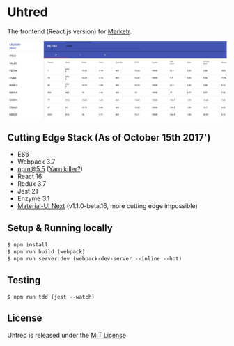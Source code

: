 Uhtred
======================

The frontend (React.js version) for [Marketr](https://sonataxa.tech).

![Screen 2](screenshots/screen-2.png)

Cutting Edge Stack (As of October 15th 2017')
--------
  * ES6
  * Webpack 3.7
  * npm@5.5 ([Yarn killer?](https://medium.com/netscape/npm-5-yarn-killer-ba69737b24d0))
  * React 16
  * Redux 3.7
  * Jest 21
  * Enzyme 3.1
  * [Material-UI Next](https://material-ui-next.com) (v1.1.0-beta.16, more cutting edge impossible)

Setup & Running locally
--------
	$ npm install
	$ npm run build (webpack)
	$ npm run server:dev (webpack-dev-server --inline --hot)

Testing
--------
	$ npm run tdd (jest --watch)

License
------------
Uhtred is released under the [MIT License](https://opensource.org/licenses/MIT)
